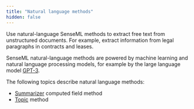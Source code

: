 ```yaml
---
title: "Natural language methods"
hidden: false
---
```


Use natural-language SenseML methods to extract free text from unstructured documents. For example, extract information from legal paragraphs in contracts and leases. 

SenseML natural-language methods are powered by machine learning and natural language processing models, for example by the large language model [GPT-3](https://openai.com/api/).

The following topics describe natural language methods:

- [Summarizer](doc:summarizer) computed field method
- [Topic](doc:topic) method



